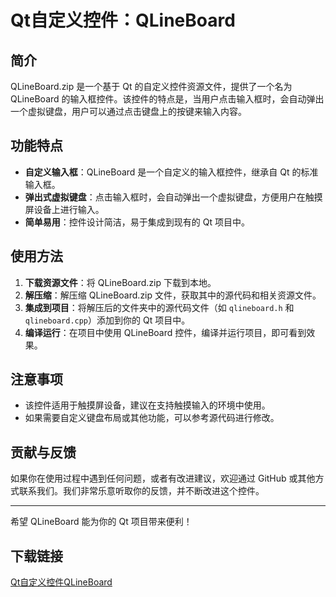 # Qt自定义控件：QLineBoard

## 简介

QLineBoard.zip 是一个基于 Qt 的自定义控件资源文件，提供了一个名为 QLineBoard 的输入框控件。该控件的特点是，当用户点击输入框时，会自动弹出一个虚拟键盘，用户可以通过点击键盘上的按键来输入内容。

## 功能特点

- **自定义输入框**：QLineBoard 是一个自定义的输入框控件，继承自 Qt 的标准输入框。
- **弹出式虚拟键盘**：点击输入框时，会自动弹出一个虚拟键盘，方便用户在触摸屏设备上进行输入。
- **简单易用**：控件设计简洁，易于集成到现有的 Qt 项目中。

## 使用方法

1. **下载资源文件**：将 QLineBoard.zip 下载到本地。
2. **解压缩**：解压缩 QLineBoard.zip 文件，获取其中的源代码和相关资源文件。
3. **集成到项目**：将解压后的文件夹中的源代码文件（如 `qlineboard.h` 和 `qlineboard.cpp`）添加到你的 Qt 项目中。
4. **编译运行**：在项目中使用 QLineBoard 控件，编译并运行项目，即可看到效果。

## 注意事项

- 该控件适用于触摸屏设备，建议在支持触摸输入的环境中使用。
- 如果需要自定义键盘布局或其他功能，可以参考源代码进行修改。

## 贡献与反馈

如果你在使用过程中遇到任何问题，或者有改进建议，欢迎通过 GitHub 或其他方式联系我们。我们非常乐意听取你的反馈，并不断改进这个控件。

---

希望 QLineBoard 能为你的 Qt 项目带来便利！

## 下载链接

[Qt自定义控件QLineBoard](https://pan.quark.cn/s/d4421cf68b2b)